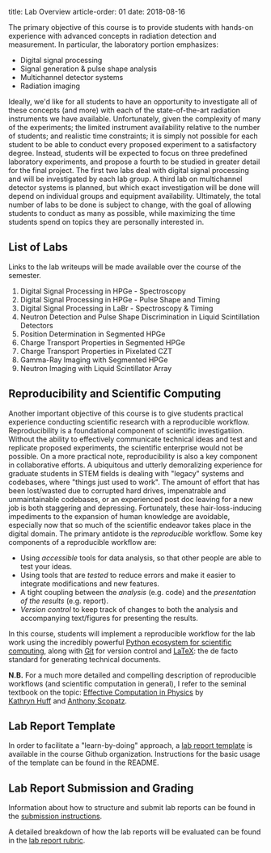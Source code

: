 title: Lab Overview
article-order: 01
date: 2018-08-16

The primary objective of this course is to provide students with hands-on
experience with advanced concepts in radiation detection and measurement.
In particular, the laboratory portion emphasizes:

 - Digital signal processing
 - Signal generation & pulse shape analysis
 - Multichannel detector systems
 - Radiation imaging

Ideally, we'd like for all students to have an opportunity to investigate all 
of these concepts (and more) with each of the state-of-the-art radiation
instruments we have available.
Unfortunately, given the complexity of many of the experiments; the limited
instrument availability relative to the number of students; and realistic time 
constraints; it is simply not possible for each student to be able to conduct
every proposed experiment to a satisfactory degree.
Instead, students will be expected to focus on three predefined laboratory 
experiments, and propose a fourth to be studied in greater detail for the
final project.
The first two labs deal with digital signal processing and will be 
investigated by each lab group.
A third lab on multichannel detector systems is planned, but which exact 
investigation will be done will depend on individual groups and equipment
availability.
Ultimately, the total number of labs to be done is subject to change, with the
goal of allowing students to conduct as many as possible, while maximizing
the time students spend on topics they are personally interested in.

## List of Labs

Links to the lab writeups will be made available over the course of the
semester.

  1. Digital Signal Processing in HPGe - Spectroscopy
  2. Digital Signal Processing in HPGe - Pulse Shape and Timing
  3. Digital Signal Processing in LaBr - Spectroscopy & Timing
  4. Neutron Detection and Pulse Shape Discrimination in Liquid Scintillation
     Detectors
  5. Position Determination in Segmented HPGe
  6. Charge Transport Properties in Segmented HPGe
  7. Charge Transport Properties in Pixelated CZT
  8. Gamma-Ray Imaging with Segmented HPGe
  9. Neutron Imaging with Liquid Scintillator Array

## Reproducibility and Scientific Computing

Another important objective of this course is to give students practical
experience conducting scientific research with a reproducible workflow.
Reproducibility is a foundational component of scientific investigatiion.
Without the ability to effectively communicate technical ideas and test and
replicate proposed experiments, the scientific enterprise would not
be possible.
On a more practical note, reproducibility is also a key component in 
collaborative efforts.
A ubiquitous and utterly demoralizing experience for graduate students in STEM
fields is dealing with "legacy" systems and codebases, where "things just used
to work".
The amount of effort that has been lost/wasted due to corrupted hard drives,
impenatrable and unmaintainable codebases, or an experienced post doc leaving
for a new job is both staggering and depressing.
Fortunately, these hair-loss-inducing impediments to the expansion of human
knowledge are avoidable, especially now that so much of the scientific 
endeavor takes place in the digital domain.
The primary antidote is the *reproducible* workflow.
Some key components of a reproducible workflow are:

 - Using *accessible* tools for data analysis, so that other people are able to
   test your ideas.
 - Using tools that are *tested* to reduce errors and make it easier to 
   integrate modifications and new features.
 - A tight coupling between the *analysis* (e.g. code) and the *presentation of
   the results* (e.g. report).
 - *Version control* to keep track of changes to both the analysis and
   accompanying text/figures for presenting the results.

In this course, students will implement a reproducible workflow for the lab
work using the incredibly powerful
[Python ecosystem for scientific computing](http://www.scipy-lectures.org/intro/intro.html),
along with [Git](https://git-scm.com/book/en/v2) for version control and 
[LaTeX](https://www.latex-project.org/): the de facto standard for generating
technical documents.

**N.B.** For a much more detailed and compelling description of reproducible
workflows (and scientific computation in general), I refer to the seminal 
textbook on the topic: 
[Effective Computation in Physics](http://physics.codes/) by  
[Kathryn Huff](http://katyhuff.github.io/) and 
[Anthony Scopatz](http://www.ergs.sc.edu/people/scopatz.html).

## Lab Report Template

In order to facilitate a "learn-by-doing" approach, a 
[lab report template](https://github.com/NE204-Fall2018/lab_report_template)
is available in the course Github organization.
Instructions for the basic usage of the template can be found in the README.

## Lab Report Submission and Grading

Information about how to structure and submit lab reports can be found in
the [submission instructions]({filename}/labs/submission.md).  

A detailed breakdown of how the lab reports will be evaluated can be found
in the [lab report rubric]({filename}/labs/rubric.md).
